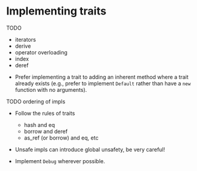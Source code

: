 # Implementing traits

TODO

- iterators
- derive
- operator overloading
- index
- deref

* Prefer implementing a trait to adding an inherent method where a trait already exists (e.g., prefer to implement `Default` rather than have a `new` function with no arguments).

TODO ordering of impls

* Follow the rules of traits
  - hash and eq
  - borrow and deref
  - as_ref (or borrow) and eq, etc

* Unsafe impls can introduce global unsafety, be very careful!

* Implement `Debug` wherever possible.

